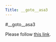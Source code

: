 ```yaml
---
Title: __goto__asa3
---
```

#__goto__asa3
<head><meta http-equiv="refresh" content="1; url=%base_url%/research/snf19" /></head><body><p>Please follow <a href="%base_url%/research/snf19">this link</a>.</p></body>
